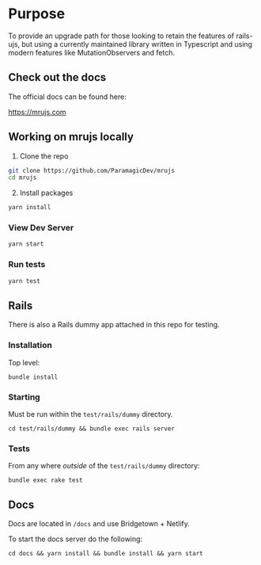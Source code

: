 # Purpose

To provide an upgrade path for those looking to retain the features of
rails-ujs, but using a currently maintained library written in Typescript and using
modern features like MutationObservers and fetch.

## Check out the docs

The official docs can be found here:

<https://mrujs.com>

## Working on mrujs locally

1. Clone the repo

```bash
git clone https://github.com/ParamagicDev/mrujs
cd mrujs
```

2. Install packages

```bash
yarn install
```

### View Dev Server

```bash
yarn start
```

### Run tests

```bash
yarn test
```

## Rails

There is also a Rails dummy app attached in this repo for testing.

### Installation

Top level:

`bundle install`

### Starting

Must be run within the `test/rails/dummy` directory.

`cd test/rails/dummy && bundle exec rails server`

### Tests

From any where _outside_ of the `test/rails/dummy` directory:

`bundle exec rake test`

## Docs

Docs are located in `/docs` and use Bridgetown + Netlify.

To start the docs server do the following:

`cd docs && yarn install && bundle install && yarn start`

